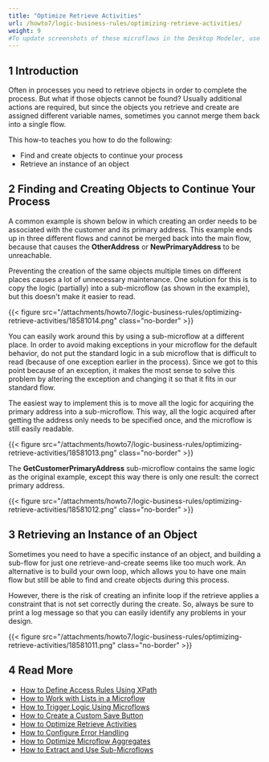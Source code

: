 ```yaml
---
title: "Optimize Retrieve Activities"
url: /howto7/logic-business-rules/optimizing-retrieve-activities/
weight: 9
#To update screenshots of these microflows in the Desktop Modeler, use the Microflow Screenshots app.
---
```


## 1 Introduction

Often in processes you need to retrieve objects in order to complete the process. But what if those objects cannot be found? Usually additional actions are required, but since the objects you retrieve and create are assigned different variable names, sometimes you cannot merge them back into a single flow.

This how-to teaches you how to do the following:

* Find and create objects to continue your process
* Retrieve an instance of an object

## 2 Finding and Creating Objects to Continue Your Process

A common example is shown below in which creating an order needs to be associated with the customer and its primary address. This example ends up in three different flows and cannot be merged back into the main flow, because that causes the **OtherAddress** or **NewPrimaryAddress** to be unreachable. 

Preventing the creation of the same objects multiple times on different places causes a lot of unnecessary maintenance. One solution for this is to copy the logic (partially) into a sub-microflow (as shown in the example), but this doesn't make it easier to read.

{{< figure src="/attachments/howto7/logic-business-rules/optimizing-retrieve-activities/18581014.png" class="no-border" >}}

You can easily work around this by using a sub-microflow at a different place. In order to avoid making exceptions in your microflow for the default behavior, do not put the standard logic in a sub microflow that is difficult to read (because of one exception earlier in the process). Since we got to this point because of an exception, it makes the most sense to solve this problem by altering the exception and changing it so that it fits in our standard flow.

The easiest way to implement this is to move all the logic for acquiring the primary address into a sub-microflow. This way, all the logic acquired after getting the address only needs to be specified once, and the microflow is still easily readable. 

{{< figure src="/attachments/howto7/logic-business-rules/optimizing-retrieve-activities/18581013.png" class="no-border" >}}

The **GetCustomerPrimaryAddress** sub-microflow contains the same logic as the original example, except this way there is only one result: the correct primary address.

{{< figure src="/attachments/howto7/logic-business-rules/optimizing-retrieve-activities/18581012.png" class="no-border" >}}

## 3 Retrieving an Instance of an Object

Sometimes you need to have a specific instance of an object, and building a sub-flow for just one retrieve-and-create seems like too much work. An alternative is to build your own loop, which allows you to have one main flow but still be able to find and create objects during this process.

However, there is the risk of creating an infinite loop if the retrieve applies a constraint that is not set correctly during the create. So, always be sure to print a log message so that you can easily identify any problems in your design.

{{< figure src="/attachments/howto7/logic-business-rules/optimizing-retrieve-activities/18581011.png" class="no-border" >}}

## 4 Read More

* [How to Define Access Rules Using XPath](/howto7/logic-business-rules/define-access-rules-using-xpath/)
* [How to Work with Lists in a Microflow](/howto7/logic-business-rules/working-with-lists-in-a-microflow/)
* [How to Trigger Logic Using Microflows](/howto7/logic-business-rules/triggering-logic-using-microflows/)
* [How to Create a Custom Save Button](/howto7/logic-business-rules/create-a-custom-save-button/)
* [How to Optimize Retrieve Activities](/howto7/logic-business-rules/optimizing-retrieve-activities/)
* [How to Configure Error Handling](/howto7/logic-business-rules/set-up-error-handling/)
* [How to Optimize Microflow Aggregates](/howto7/logic-business-rules/optimizing-microflow-aggregates/)
* [How to Extract and Use Sub-Microflows](/howto7/logic-business-rules/extract-and-use-sub-microflows/)
